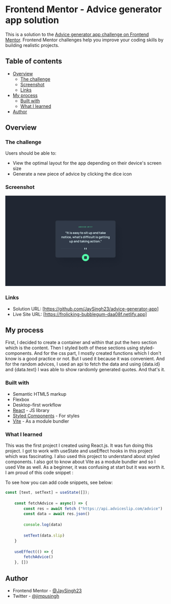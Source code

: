 # Frontend Mentor - Advice generator app solution

This is a solution to the [Advice generator app challenge on Frontend Mentor](https://www.frontendmentor.io/challenges/advice-generator-app-QdUG-13db). Frontend Mentor challenges help you improve your coding skills by building realistic projects.

## Table of contents

- [Overview](#overview)
  - [The challenge](#the-challenge)
  - [Screenshot](#screenshot)
  - [Links](#links)
- [My process](#my-process)
  - [Built with](#built-with)
  - [What I learned](#what-i-learned)
- [Author](#author)

## Overview

### The challenge

Users should be able to:

- View the optimal layout for the app depending on their device's screen size
- Generate a new piece of advice by clicking the dice icon

### Screenshot

![](./design/desktop-design.jpg)

### Links

- Solution URL: [https://github.com/JaySingh23/advice-generator-app]
- Live Site URL: [https://frolicking-bubblegum-daa08f.netlify.app]

## My process

First, I decided to create a container and within that put the hero section which is the content. Then I styled both of these sections using styled-components. And for the css part, I mostly created functions which I don't know is a good practice or not. But I used it because it was convenient. And for the random advices, I used an api to fetch the data and using {data.id} and {data.text} I was able to show randomly generated quotes. And that's it. 

### Built with

- Semantic HTML5 markup
- Flexbox
- Desktop-first workflow
- [React](https://reactjs.org/) - JS library
- [Styled Components](https://styled-components.com/) - For styles
- [Vite](https://vitejs.dev/) - As a module bundler


### What I learned

This was the first project I created using React.js. It was fun doing this project. I got to work with useState and useEffect hooks in this project which was fascinating. I also used this project to understand about styled components. I also got to know about Vite as a module bundler and so I used Vite as well. As a beginner, it was confusing at start but it was worth it. I am proud of this code snippet :

To see how you can add code snippets, see below:

```js
const [text, setText] = useState([]);

    const fetchAdvice = async() => {
        const res = await fetch ("https://api.adviceslip.com/advice")
        const data = await res.json()

        console.log(data)

        setText(data.slip)
    }

    useEffect(() => {
        fetchAdvice()
    }, [])
```

## Author

- Frontend Mentor - [@JaySingh23](https://www.frontendmentor.io/profile/JaySingh23)
- Twitter - [@jimpusingh](https://www.twitter.com/jimpusingh)
